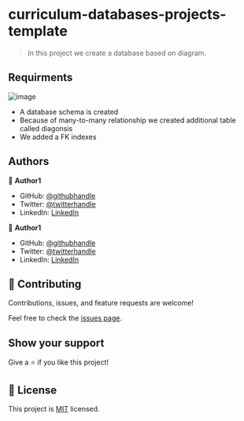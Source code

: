 # curriculum-databases-projects-template

> In this project we create a database based on diagram.


## Requirments

![image](https://user-images.githubusercontent.com/51437483/172488630-def28a28-0d7a-432e-b192-150366f6e828.png)

- A database schema is created
- Because of many-to-many relationship we created additional table called diagonsis
- We added a FK indexes


## Authors

👤 **Author1**

- GitHub: [@githubhandle](https://github.com/AminaBuhari)
- Twitter: [@twitterhandle](https://twitter.com/AminaBuhari)
- LinkedIn: [LinkedIn](https://www.linkedin.com/in/amina-buhari/)

👤 **Author1**

- GitHub: [@githubhandle](https://github.com/TesheMaximillan)
- Twitter: [@twitterhandle](https://twitter.com/TesheKura)
- LinkedIn: [LinkedIn](https://www.linkedin.com/in/teshome-kurabachew-aa8067180/)



## 🤝 Contributing

Contributions, issues, and feature requests are welcome!

Feel free to check the [issues page](https://github.com/TesheMaximillan/clinic/issues/).

## Show your support

Give a ⭐️ if you like this project!

## 📝 License

This project is [MIT](./MIT.md) licensed.